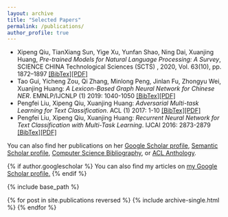 ```yaml
---
layout: archive
title: "Selected Papers"
permalink: /publications/
author_profile: true
---
```


* Xipeng Qiu, TianXiang Sun, Yige Xu, Yunfan Shao, Ning Dai, Xuanjing Huang, _Pre-trained Models for Natural Language Processing: A Survey_, SCIENCE CHINA Technological Sciences (SCTS) , 2020, Vol. 63(10), pp. 1872–1897 [[BibTex]](https://dblp.uni-trier.de/rec/journals/corr/abs-2003-08271.html?view=bibtex)[[PDF]](https://arxiv.org/pdf/2003.08271.pdf)
* Tao Gui, Yicheng Zou, Qi Zhang, Minlong Peng, Jinlan Fu, Zhongyu Wei, Xuanjing Huang: _A Lexicon-Based Graph Neural Network for Chinese NER_. EMNLP/IJCNLP (1) 2019: 1040-1050 [[BibTex]](https://aclanthology.org/D19-1096.bib)[[PDF]](https://aclanthology.org/D19-1096.pdf)
* Pengfei Liu, Xipeng Qiu, Xuanjing Huang: _Adversarial Multi-task Learning for Text Classification_. ACL (1) 2017: 1-10 [[BibTex]](hhttps://aclanthology.org/P17-1001.bib)[[PDF]](https://aclanthology.org/P17-1001.pdf)
* Pengfei Liu, Xipeng Qiu, Xuanjing Huang: _Recurrent Neural Network for Text Classification with Multi-Task Learning_. IJCAI 2016: 2873-2879 [[BibTex]](https://dblp.uni-trier.de/rec/conf/ijcai/LiuQH16.html?view=bibtex)[[PDF]](https://arxiv.org/pdf/1605.05101.pdf)

You can also find her publications on her [Google Scholar profile](https://scholar.google.com/citations?user=RGsMgZA4H78C), [Semantic Scholar profile](https://www.semanticscholar.org/author/1790227), [Computer Science Bibliography](https://dblp.org/pid/05/6735), or [ACL Anthology](https://aclweb.org/anthology/people/x/xuan-jing-huang/).

{% if author.googlescholar %}
  You can also find my articles on <u><a href="{{author.googlescholar}}">my Google Scholar profile</a>.</u>
{% endif %}

{% include base_path %}

{% for post in site.publications reversed %}
  {% include archive-single.html %}
{% endfor %}
